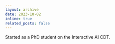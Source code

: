 ```yaml
---
layout: archive
date: 2023-10-02
inline: true
related_posts: false
---
```


Started as a PhD student on the Interactive AI CDT.
